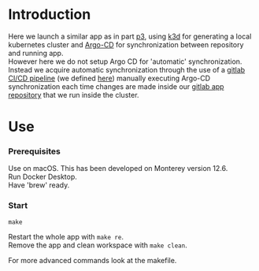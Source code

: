 # Introduction
Here we launch a similar app as in part [p3](https://github.com/Aglorios17/Inception_Of_Things_19/tree/main/p3), using [k3d](https://github.com/artainmo/DevOps/tree/main/kubernetes#k3d---launch-local-kubernetes-cluster) for generating a local kubernetes cluster and [Argo-CD](https://github.com/artainmo/DevOps/tree/main/kubernetes#argo-cd) for synchronization between repository and running app.<br>
However here we do not setup Argo CD for 'automatic' synchronization. Instead we acquire automatic synchronization through the use of a [gitlab CI/CD pipeline](https://github.com/artainmo/DevOps/tree/main/gitlab#gitlab-cicd-pipeline) (we defined [here](https://gitlab.com/artainmo/inception-of-things/-/blob/master/.gitlab-ci.yml)) manually executing Argo-CD synchronization each time changes are made inside our [gitlab app repository](https://gitlab.com/artainmo/inception-of-things/-/tree/master/app) that we run inside the cluster.

# Use
### Prerequisites
Use on macOS. This has been developed on Monterey version 12.6.<br>
Run Docker Desktop.<br>
Have 'brew' ready.<br>

### Start
```
make
```
Restart the whole app with `make re`.<br>
Remove the app and clean workspace with `make clean`.<br>

For more advanced commands look at the makefile.
